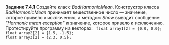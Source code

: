 <b>Задание 7.4.1</b>
Создайте класс *BadHarmonicMean*. Конструктор класса *BadHarmonicMean* принимает вещественное число — значение, 
которое привело к исключению, а методом *Show* выводит сообщение: *"Harmonic mean exception"* и значение, 
которое привело к исключению. Протестируйте программу на векторах:
<code>
float array1[2] = {0.0, 0.0};
float array2[2] = {1.5, -1.5};
float array3[2] = {2.3, 0.5};
</code>
